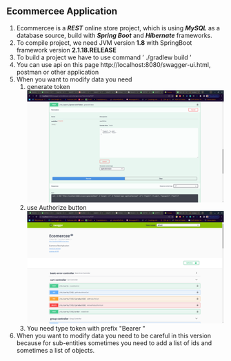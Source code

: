 ## Ecommercee Application ##
1. Ecommercee is a ***REST*** online store project, which is using ***MySQL*** as a database source, build with ***Spring Boot*** and ***Hibernate*** frameworks.
2. To compile project, we need JVM version **1.8** with SpringBoot framework version **2.1.18.RELEASE**
3. To build a project we have to use command ’ ./gradlew build ’
4. You can use api on this page http://localhost:8080/swagger-ui.html, postman or other application
5. When you want to modify data you need
    1. generate token ![generate token](generateToken.png)
    2. use Authorize button ![use Authorize button](authorizeStep1.png)
    3. You need type token with prefix "Bearer "
6. When you want to modify data you need to be careful in this version because for sub-entities sometimes you need to add a list of ids and sometimes a list of objects.